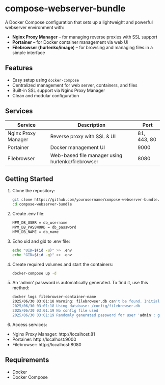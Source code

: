 # compose-webserver-bundle
A Docker Compose configuration that sets up a lightweight and powerful webserver environment with:

- **Nginx Proxy Manager** – for managing reverse proxies with SSL support
- **Portainer** – for Docker container management via web UI
- **Filebrowser (hurlenko/image)** – for browsing and managing files in a simple interface

## Features

- Easy setup using `docker-compose`
- Centralized management for web server, containers, and files
- Built-in SSL support via Nginx Proxy Manager
- Clean and modular configuration

## Services

| Service              | Description                                      | Port         |
|----------------------|--------------------------------------------------|--------------|
| Nginx Proxy Manager  | Reverse proxy with SSL & UI                      | 81, 443, 80  |
| Portainer            | Docker management UI                             | 9000         |
| Filebrowser          | Web-based file manager using hurlenko/filebrowser| 8080         |

## Getting Started

1. Clone the repository:

   ```bash
   git clone https://github.com/yourusername/compose-webserver-bundle.git
   cd compose-webserver-bundle

2. Create .env file:

   ```bash
   NPM_DB_USER = db_username
   NPM_DB_PASSWORD = db_password
   NPM_DB_NAME = db_name

4. Echo uid and gid to .env file:
   ```bash
   echo "UID=$(id -u)" >> .env
   echo "GID=$(id -g)" >> .env

5. Create required volumes and start the containers:
   ```bash
   docker-compose up -d

6. An 'admin' password is automatically generated. To find it, use this method:
   ```bash
   docker logs filebrowser-container-name
   2025/06/30 03:01:18 Warning: filebrowser.db can't be found. Initialing in /config/
   2025/06/30 03:01:18 Using database: /config/filebrowser.db
   2025/06/30 03:01:19 No config file used
   2025/06/30 03:01:19 Randomly generated password for user 'admin': generated-password

7. Access services:
- Nginx Proxy Manager: http://localhost:81
- Portainer: http://localhost:9000
- Filebrowser: http://localhost:8080

## Requirements
- Docker
- Docker Compose
